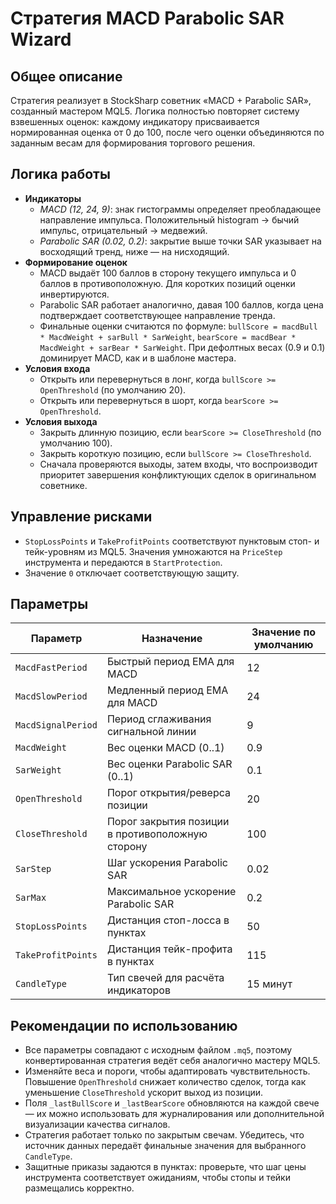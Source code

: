 # Стратегия MACD Parabolic SAR Wizard

## Общее описание
Стратегия реализует в StockSharp советник «MACD + Parabolic SAR», созданный мастером MQL5. Логика полностью повторяет систему взвешенных оценок: каждому индикатору присваивается нормированная оценка от 0 до 100, после чего оценки объединяются по заданным весам для формирования торгового решения.

## Логика работы
- **Индикаторы**
  - *MACD (12, 24, 9)*: знак гистограммы определяет преобладающее направление импульса. Положительный histogram → бычий импульс, отрицательный → медвежий.
  - *Parabolic SAR (0.02, 0.2)*: закрытие выше точки SAR указывает на восходящий тренд, ниже — на нисходящий.
- **Формирование оценок**
  - MACD выдаёт 100 баллов в сторону текущего импульса и 0 баллов в противоположную. Для коротких позиций оценки инвертируются.
  - Parabolic SAR работает аналогично, давая 100 баллов, когда цена подтверждает соответствующее направление тренда.
  - Финальные оценки считаются по формуле: `bullScore = macdBull * MacdWeight + sarBull * SarWeight`, `bearScore = macdBear * MacdWeight + sarBear * SarWeight`. При дефолтных весах (0.9 и 0.1) доминирует MACD, как и в шаблоне мастера.
- **Условия входа**
  - Открыть или перевернуться в лонг, когда `bullScore >= OpenThreshold` (по умолчанию 20).
  - Открыть или перевернуться в шорт, когда `bearScore >= OpenThreshold`.
- **Условия выхода**
  - Закрыть длинную позицию, если `bearScore >= CloseThreshold` (по умолчанию 100).
  - Закрыть короткую позицию, если `bullScore >= CloseThreshold`.
  - Сначала проверяются выходы, затем входы, что воспроизводит приоритет завершения конфликтующих сделок в оригинальном советнике.

## Управление рисками
- `StopLossPoints` и `TakeProfitPoints` соответствуют пунктовым стоп- и тейк-уровням из MQL5. Значения умножаются на `PriceStep` инструмента и передаются в `StartProtection`.
- Значение `0` отключает соответствующую защиту.

## Параметры
| Параметр | Назначение | Значение по умолчанию |
|----------|------------|-----------------------|
| `MacdFastPeriod` | Быстрый период EMA для MACD | 12 |
| `MacdSlowPeriod` | Медленный период EMA для MACD | 24 |
| `MacdSignalPeriod` | Период сглаживания сигнальной линии | 9 |
| `MacdWeight` | Вес оценки MACD (0..1) | 0.9 |
| `SarWeight` | Вес оценки Parabolic SAR (0..1) | 0.1 |
| `OpenThreshold` | Порог открытия/реверса позиции | 20 |
| `CloseThreshold` | Порог закрытия позиции в противоположную сторону | 100 |
| `SarStep` | Шаг ускорения Parabolic SAR | 0.02 |
| `SarMax` | Максимальное ускорение Parabolic SAR | 0.2 |
| `StopLossPoints` | Дистанция стоп-лосса в пунктах | 50 |
| `TakeProfitPoints` | Дистанция тейк-профита в пунктах | 115 |
| `CandleType` | Тип свечей для расчёта индикаторов | 15 минут |

## Рекомендации по использованию
- Все параметры совпадают с исходным файлом `.mq5`, поэтому конвертированная стратегия ведёт себя аналогично мастеру MQL5.
- Изменяйте веса и пороги, чтобы адаптировать чувствительность. Повышение `OpenThreshold` снижает количество сделок, тогда как уменьшение `CloseThreshold` ускорит выход из позиции.
- Поля `_lastBullScore` и `_lastBearScore` обновляются на каждой свече — их можно использовать для журналирования или дополнительной визуализации качества сигналов.
- Стратегия работает только по закрытым свечам. Убедитесь, что источник данных передаёт финальные значения для выбранного `CandleType`.
- Защитные приказы задаются в пунктах: проверьте, что шаг цены инструмента соответствует ожиданиям, чтобы стопы и тейки размещались корректно.
